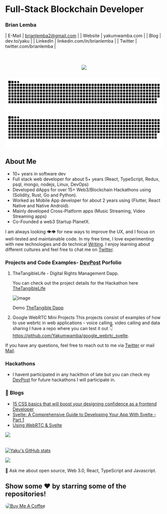 


<p align="center" s>
<h1>Full-Stack Blockchain Developer</h1>
</p>

 ### Brian Lemba

| E-Mail | brianlemba2@gmail.com | | Website | yakumwamba.com | | Blog | dev.to/yaku | | LinkedIn | linkedin.com/in/brianlemba | | Twitter | twitter.com/brianlemba |

<h1 align="center">
  <a href="#">
    <img src="https://readme-typing-svg.herokuapp.com/?lines=Hey+😀;nice+to+meet+you+🎉;&center=true&size=30">
  </a>
</h1>



![github contribution grid snake animation](https://raw.githubusercontent.com/platane/platane/output/github-contribution-grid-snake-dark.svg#gh-dark-mode-only)![github contribution grid snake animation](https://raw.githubusercontent.com/platane/platane/output/github-contribution-grid-snake.svg#gh-light-mode-only)

## About Me

- 10+ years in software dev
- Full stack web developer for about 5+ years (React, TypeScript, Redux, psql, mongo, nodejs, Linux, DevOps)
- Developed dApps for over 15+ Web3/Blockchain Hackathons using (Solidity, Rust, Go and Python).
- Worked as Mobile App developer for about 2 years using (Flutter, React Native and Native Android).
- Mainly developed Cross-Platform apps (Music Streaming, Video Streaming apps)
- Co-Founded a web3 Startup PlanetX.

I am always looking 👁️👁️ for new ways to improve the UX, and I focus on well-tested and maintainable code. 
In my free time, I love experimenting with new technologies and  do technical [Writing](https://dev.to/yaku). I enjoy learning about   different cultures and feel free to chat me on [Twitter](https://twitter.com/brianlemba). 

### Projects and Code Examples- [DevPost](https://devpost.com/Yakumwamba) Porfolio

1.  TheTangibleLife - Digital Rights Management Dapp.
   
     You can check out the project details for the Hackathon here [TheTangibleLife](https://devpost.com/software/thetangiblelife)
     
     ![image](https://user-images.githubusercontent.com/72974932/165003419-97d6ae51-2fe4-47ad-8c93-5d509ed2572a.png)
     
     Demo [TheTangible Dapp](https://theta-wallet-connect.vercel.app/)

2. Google WebRTC Mini Projects
    This projects consist of examples of how to use webrtc in web applications - voice calling, video calling and data sharing
    I have a repo where you can test it out 👇
    https://github.com/Yakumwamba/google_webrtc_svelte. 
   
   
  If you have any questions, feel free to reach out to me via  [Twitter](https://twitter.com/brianlemba) or mail  [Mail](https://yakumwamba@gmail.com). 


### Hackathons
- I havent participated in any hackthon of late but you can check my [DevPost](https://devpost.com/Yakumwamba) for future hackathons I will participate in. 
 
### 📕 Blogs

<!-- BLOG-POST-LIST:START -->
  - [15 CSS basics that will boost your designing confidence as a frontend Developer](https://dev.to/yaku/15-css-that-will-boost-your-designing-confidence-as-frontend-developer-1j55)
  - [Svelte: A Comprehensive Guide to Developing Your App With Svelte - Part 1](https://dev.to/yaku/svelte-a-comprehensive-guide-to-developing-your-app-with-svelte-part-1-3iob)
  - [Using WebRTC & Svelte](https://dev.to/yaku/using-webrtc-and-svelte-3pn)
<!-- BLOG-POST-LIST:END -->
 <img src="https://activity-graph.herokuapp.com/graph?username=yakumwamba&theme=dracula&bg_color=00000000&color=22c55e&line=4c8ed9&point=00000000&area=true&hide_border=true"><br><br>

[![Yaku's GitHub stats](https://github-readme-stats.vercel.app/api?theme=radical&username=yakumwamba&count_private=true&show_icons=true&hide_title=true&include_all_commits=true)](https://github.com/anuraghazra/github-readme-stats)
 
 <img src="https://emojis.slackmojis.com/emojis/images/1593555389/9579/blob_excited.gif?1593555389" width="30"/>


💬 Ask me about open source, Web 3.0, React, TypeScript and Javascript.
## Show some ❤️ by starring some of the repositories!



<a href="https://www.buymeacoffee.com/yakumwamba" target="_blank"> 
    <img src="https://cdn.buymeacoffee.com/buttons/v2/default-red.png" alt="Buy Me A Coffee" style="height: 38px;width: 200px; border-radius: 200px;" >
    </a>




